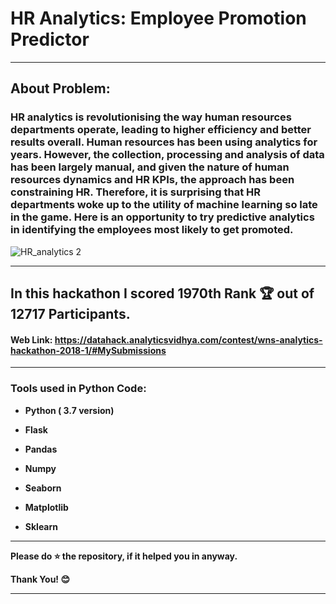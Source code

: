# HR Analytics: Employee Promotion Predictor

--- 
## About Problem:
<p><h3> HR analytics is revolutionising the way human resources departments operate, leading to higher efficiency and better results overall. Human resources has been using analytics for years. However, the collection, processing and analysis of data has been largely manual, and given the nature of human resources dynamics and HR KPIs, the approach has been constraining HR. Therefore, it is surprising that HR departments woke up to the utility of machine learning so late in the game. Here is an opportunity to try predictive analytics in identifying the employees most likely to get promoted.</h3></p>
  
![HR_analytics 2](https://user-images.githubusercontent.com/72686156/105345920-dfda8300-5c0a-11eb-98a3-02400a154259.jpg)

---

## In this hackathon I scored 1970th Rank 🏆 out of 12717 Participants.
#### Web Link: https://datahack.analyticsvidhya.com/contest/wns-analytics-hackathon-2018-1/#MySubmissions 

--- 

<h3> Tools used in Python Code: </h3>
<ul>
<li><p><b>Python ( 3.7 version)</b></p></li>
<li><p><b>Flask</b></p></li>
<li><p><b>Pandas</b></p></li>
<li><p><b>Numpy</b></p></li>
<li><p><b>Seaborn</b></p></li>
<li><p><b>Matplotlib</b></p></li>
<li><p><b>Sklearn</b></p></li>
</ul>


---

<p> <b> Please do ⭐ the repository, if it helped you in anyway.</b> </p>
<p> <b> Thank You! 😊 </b> </p>

---
